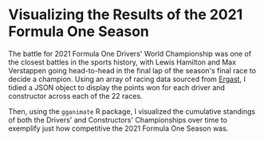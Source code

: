 # Visualizing the Results of the 2021 Formula One Season

The battle for 2021 Formula One Drivers' World Championship was one of the closest battles in the sports history, with Lewis Hamilton and Max Verstappen going head-to-head in the final lap of the season's final race to decide a champion. Using an array of racing data sourced from [Ergast]("https://ergast.com/mrd/"), I tidied a JSON object to display the points won for each driver and constructor across each of the 22 races.

Then, using the `gganimate` R package, I visualized the cumulative standings of both the Drivers' and Constructors' Championships over time to exemplify just how competitive the 2021 Formula One Season was.
